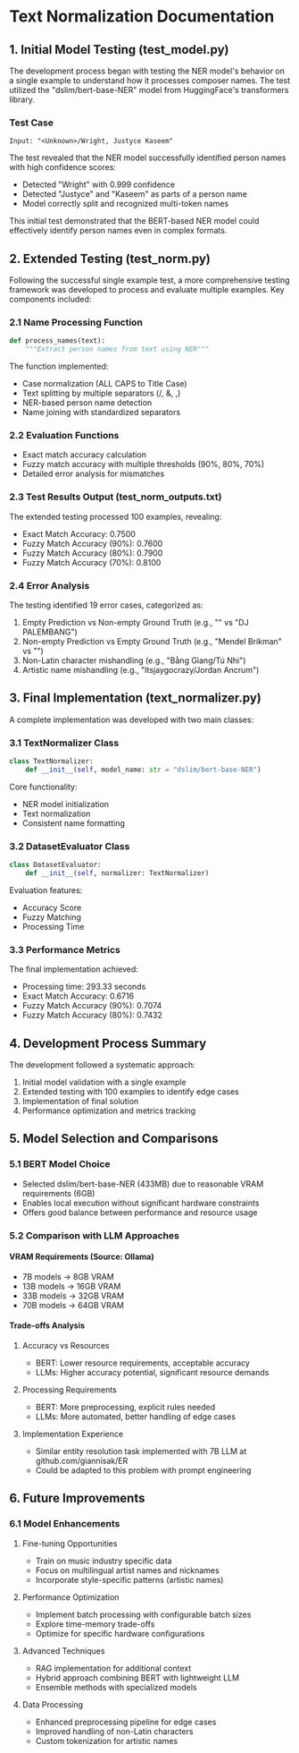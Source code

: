 # Text Normalization Documentation

## 1. Initial Model Testing (test_model.py)

The development process began with testing the NER model's behavior on a single example to understand how it processes composer names. The test utilized the "dslim/bert-base-NER" model from HuggingFace's transformers library.

### Test Case
```
Input: "<Unknown>/Wright, Justyce Kaseem"
```

The test revealed that the NER model successfully identified person names with high confidence scores:
- Detected "Wright" with 0.999 confidence
- Detected "Justyce" and "Kaseem" as parts of a person name
- Model correctly split and recognized multi-token names

This initial test demonstrated that the BERT-based NER model could effectively identify person names even in complex formats.

## 2. Extended Testing (test_norm.py)

Following the successful single example test, a more comprehensive testing framework was developed to process and evaluate multiple examples. Key components included:

### 2.1 Name Processing Function
```python
def process_names(text):
    """Extract person names from text using NER"""
```
The function implemented:
- Case normalization (ALL CAPS to Title Case)
- Text splitting by multiple separators (/, &, ,)
- NER-based person name detection
- Name joining with standardized separators

### 2.2 Evaluation Functions
- Exact match accuracy calculation
- Fuzzy match accuracy with multiple thresholds (90%, 80%, 70%)
- Detailed error analysis for mismatches

### 2.3 Test Results Output (test_norm_outputs.txt)
The extended testing processed 100 examples, revealing:
- Exact Match Accuracy: 0.7500
- Fuzzy Match Accuracy (90%): 0.7600
- Fuzzy Match Accuracy (80%): 0.7900
- Fuzzy Match Accuracy (70%): 0.8100

### 2.4 Error Analysis
The testing identified 19 error cases, categorized as:
1. Empty Prediction vs Non-empty Ground Truth (e.g., "" vs "DJ PALEMBANG")
2. Non-empty Prediction vs Empty Ground Truth (e.g., "Mendel Brikman" vs "")
3. Non-Latin character mishandling (e.g., "Bằng Giang/Tú Nhi")
4. Artistic name mishandling (e.g., "Itsjaygocrazy/Jordan Ancrum")

## 3. Final Implementation (text_normalizer.py)

A complete implementation was developed with two main classes:

### 3.1 TextNormalizer Class
```python
class TextNormalizer:
    def __init__(self, model_name: str = "dslim/bert-base-NER")
```
Core functionality:
- NER model initialization
- Text normalization
- Consistent name formatting

### 3.2 DatasetEvaluator Class
```python
class DatasetEvaluator:
    def __init__(self, normalizer: TextNormalizer)
```
Evaluation features:
- Accuracy Score
- Fuzzy Matching
- Processing Time

### 3.3 Performance Metrics
The final implementation achieved:
- Processing time: 293.33 seconds
- Exact Match Accuracy: 0.6716
- Fuzzy Match Accuracy (90%): 0.7074
- Fuzzy Match Accuracy (80%): 0.7432

## 4. Development Process Summary

The development followed a systematic approach:
1. Initial model validation with a single example
2. Extended testing with 100 examples to identify edge cases
3. Implementation of final solution
4. Performance optimization and metrics tracking

## 5. Model Selection and Comparisons

### 5.1 BERT Model Choice
- Selected dslim/bert-base-NER (433MB) due to reasonable VRAM requirements (6GB)
- Enables local execution without significant hardware constraints
- Offers good balance between performance and resource usage

### 5.2 Comparison with LLM Approaches
#### VRAM Requirements (Source: Ollama)
- 7B models → 8GB VRAM
- 13B models → 16GB VRAM
- 33B models → 32GB VRAM
- 70B models → 64GB VRAM

#### Trade-offs Analysis
1. Accuracy vs Resources
   - BERT: Lower resource requirements, acceptable accuracy
   - LLMs: Higher accuracy potential, significant resource demands

2. Processing Requirements
   - BERT: More preprocessing, explicit rules needed
   - LLMs: More automated, better handling of edge cases

3. Implementation Experience
   - Similar entity resolution task implemented with 7B LLM at github.com/giannisak/ER
   - Could be adapted to this problem with prompt engineering

## 6. Future Improvements

### 6.1 Model Enhancements
1. Fine-tuning Opportunities
   - Train on music industry specific data
   - Focus on multilingual artist names and nicknames
   - Incorporate style-specific patterns (artistic names)

2. Performance Optimization
   - Implement batch processing with configurable batch sizes
   - Explore time-memory trade-offs
   - Optimize for specific hardware configurations

3. Advanced Techniques
   - RAG implementation for additional context
   - Hybrid approach combining BERT with lightweight LLM
   - Ensemble methods with specialized models

4. Data Processing
   - Enhanced preprocessing pipeline for edge cases
   - Improved handling of non-Latin characters
   - Custom tokenization for artistic names
